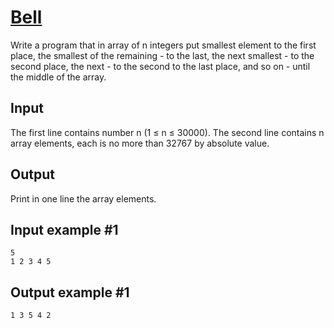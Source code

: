 # [Bell](https://www.e-olymp.com/en/problems/2329)

Write a program that in array of n integers put smallest element to the first place, the smallest of the remaining - to the last, the next smallest - to the second place, the next - to the second to the last place, and so on - until the middle of the array.

## Input
The first line contains number n (1 ≤ n ≤ 30000). The second line contains n array elements, each is no more than 32767 by absolute value.

## Output
Print in one line the array elements.

## Input example #1
```
5
1 2 3 4 5
```

## Output example #1
```
1 3 5 4 2
```
